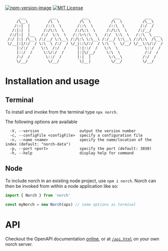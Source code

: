 [![npm-version-image]][npm-url] [![MIT License][license-image]][license-url] 


```
      ___           ___           ___           ___           ___      
     /\__\         /\  \         /\  \         /\  \         /\__\     
    /::|  |       /::\  \       /::\  \       /::\  \       /:/  /     
   /:|:|  |      /:/\:\  \     /:/\:\  \     /:/\:\  \     /:/__/      
  /:/|:|  |__   /:/  \:\  \   /::\~\:\  \   /:/  \:\  \   /::\  \ ___  
 /:/ |:| /\__\ /:/__/ \:\__\ /:/\:\ \:\__\ /:/__/ \:\__\ /:/\:\  /\__\ 
 \/__|:|/:/  / \:\  \ /:/  / \/_|::\/:/  / \:\  \  \/__/ \/__\:\/:/  / 
     |:/:/  /   \:\  /:/  /     |:|::/  /   \:\  \            \::/  /  
     |::/  /     \:\/:/  /      |:|\/__/     \:\  \           /:/  /   
     /:/  /       \::/  /       |:|  |        \:\__\         /:/  /    
     \/__/         \/__/         \|__|         \/__/         \/__/     

```


# Installation and usage

## Terminal

To install and invoke from the terminal type `npx norch`.

The following options are available

```
  -V, --version                  output the version number
  -c, --configFile <configFile>  specify a configuration file
  -n, --name <name>              specify the name/location of the index (default: "norch-data")
  -p, --port <port>              specify the port (default: 3030)
  -h, --help                     display help for command
```


## Node

To include norch in an existing node project, use `npm i norch`. Norch
can then be invoked from within a node application like so:

```javascript
import { Norch } from 'norch'

const myNorch = new Norch(ops) // same options as terminal
```

# API

Checkout the OpenAPI documentation
[online](http://fergiemcdowall.github.io/norch/www_root/api.html), or
at [`/api.html`](http://localhost:3030) on your own norch server.


[license-image]: http://img.shields.io/badge/license-MIT-blue.svg?style=flat
[license-url]: https://github.com/fergiemcdowall/norch/blob/master/README.md#license

[npm-url]: https://npmjs.org/package/norch
[npm-version-image]: http://img.shields.io/npm/v/norch
